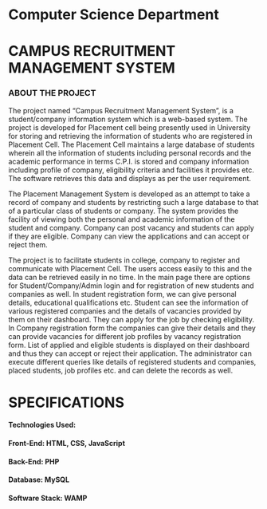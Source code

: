 # Computer Science Department

# CAMPUS RECRUITMENT MANAGEMENT SYSTEM

### ABOUT THE PROJECT

The project named “Campus Recruitment Management System”, is a
student/company information system which is a web-based system. The
project is developed for Placement cell being presently used in University
for storing and retrieving the information of students who are registered in
Placement Cell. The Placement Cell maintains a large database of students
wherein all the information of students including personal records and the
academic performance in terms C.P.I. is stored and company information
including profile of company, eligibility criteria and facilities it provides
etc. The software retrieves this data and displays as per the user
requirement.

The Placement Management System is developed as an attempt to take
a record of company and students by restricting such a large database to that
of a particular class of students or company. The system provides the
facility of viewing both the personal and academic information of the
student and company. Company can post vacancy and students can apply if
they are eligible. Company can view the applications and can accept or
reject them.

The project is to facilitate students in college, company to register and
communicate with Placement Cell. The users access easily to this and the
data can be retrieved easily in no time. In the main page there are options
for Student/Company/Admin login and for registration of new students and
companies as well. In student registration form, we can give personal
details, educational qualifications etc. Student can see the information of
various registered companies and the details of vacancies provided by them
on their dashboard. They can apply for the job by checking eligibility. In
Company registration form the companies can give their details and they
can provide vacancies for different job profiles by vacancy registration
form. List of applied and eligible students is displayed on their dashboard
and thus they can accept or reject their application. The administrator can
execute different queries like details of registered students and companies,
placed students, job profiles etc. and can delete the records as well.



# SPECIFICATIONS

#### Technologies Used:

#### Front-End: HTML, CSS, JavaScript

#### Back-End: PHP

#### Database: MySQL

#### Software Stack: WAMP




